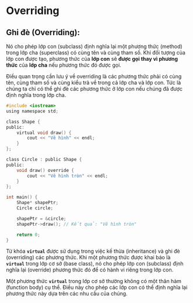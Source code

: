 # Overriding

## ****Ghi đè (Overriding):****

Nó cho phép lớp con (subclass) định nghĩa lại một phương thức (method) trong lớp cha (superclass) có cùng tên và cùng tham số. Khi đối tượng của lớp con được tạo, phương thức của **lớp con** sẽ **được gọi thay vì phương thức** của **lớp cha** nếu phương thức đó được gọi.

Điều quan trọng cần lưu ý về overriding là các phương thức phải có cùng tên, cùng tham số và cùng kiểu trả về trong cả lớp cha và lớp con. Tức là chúng ta chỉ có thể ghi đè các phương thức ở lớp con nếu chúng đã được định nghĩa trong lớp cha.

```c
#include <iostream>
using namespace std;

class Shape {
public:
    virtual void draw() {
        cout << "Vẽ hình" << endl;
    }
};

class Circle : public Shape {
public:
    void draw() override {
        cout << "Vẽ hình tròn" << endl;
    }
};

int main() {
    Shape* shapePtr;
    Circle circle;

    shapePtr = &circle;
    shapePtr->draw(); // Kết quả: "Vẽ hình tròn"

    return 0;
}
```

Từ khóa **`virtual`** được sử dụng trong việc kế thừa (inheritance) và ghi đè (overriding) các phương thức. Khi một phương thức được khai báo là **`virtual`** trong lớp cơ sở (base class), nó cho phép lớp con (subclass) định nghĩa lại (override) phương thức đó để có hành vi riêng trong lớp con.

Một phương thức **`virtual`** trong lớp cơ sở thường không có một thân hàm (function body) cụ thể. Điều này cho phép các lớp con có thể định nghĩa lại phương thức này dựa trên các nhu cầu của chúng.